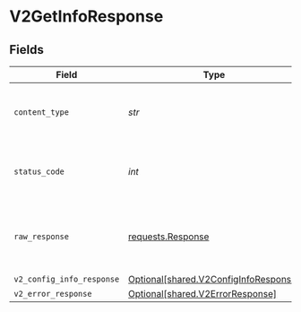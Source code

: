 # V2GetInfoResponse


## Fields

| Field                                                                                 | Type                                                                                  | Required                                                                              | Description                                                                           |
| ------------------------------------------------------------------------------------- | ------------------------------------------------------------------------------------- | ------------------------------------------------------------------------------------- | ------------------------------------------------------------------------------------- |
| `content_type`                                                                        | *str*                                                                                 | :heavy_check_mark:                                                                    | HTTP response content type for this operation                                         |
| `status_code`                                                                         | *int*                                                                                 | :heavy_check_mark:                                                                    | HTTP response status code for this operation                                          |
| `raw_response`                                                                        | [requests.Response](https://requests.readthedocs.io/en/latest/api/#requests.Response) | :heavy_check_mark:                                                                    | Raw HTTP response; suitable for custom response parsing                               |
| `v2_config_info_response`                                                             | [Optional[shared.V2ConfigInfoResponse]](../../models/shared/v2configinforesponse.md)  | :heavy_minus_sign:                                                                    | OK                                                                                    |
| `v2_error_response`                                                                   | [Optional[shared.V2ErrorResponse]](../../models/shared/v2errorresponse.md)            | :heavy_minus_sign:                                                                    | Error                                                                                 |